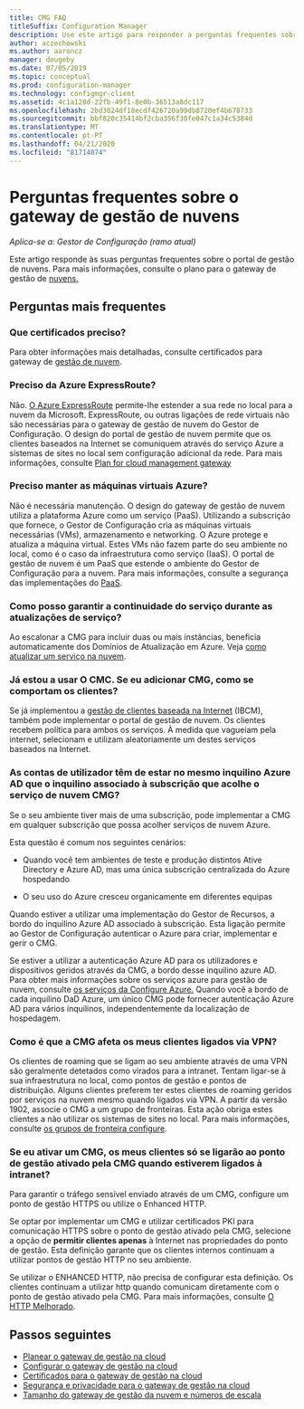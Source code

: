 ```yaml
---
title: CMG FAQ
titleSuffix: Configuration Manager
description: Use este artigo para responder a perguntas frequentes sobre o gateway de gestão de nuvem
author: aczechowski
ms.author: aaroncz
manager: dougeby
ms.date: 07/05/2019
ms.topic: conceptual
ms.prod: configuration-manager
ms.technology: configmgr-client
ms.assetid: 4c1a128d-22fb-49f1-8e0b-36513a8dc117
ms.openlocfilehash: 2bd3824df18ecdf426720a99db8720ef4b678733
ms.sourcegitcommit: bbf820c35414bf2cba356f30fe047c1a34c5384d
ms.translationtype: MT
ms.contentlocale: pt-PT
ms.lasthandoff: 04/21/2020
ms.locfileid: "81714074"
---
```

# <a name="frequently-asked-questions-about-the-cloud-management-gateway"></a>Perguntas frequentes sobre o gateway de gestão de nuvens

*Aplica-se a: Gestor de Configuração (ramo atual)*

Este artigo responde às suas perguntas frequentes sobre o portal de gestão de nuvens. Para mais informações, consulte o plano para o gateway de gestão de [nuvens.](plan-cloud-management-gateway.md)


## <a name="frequently-asked-questions"></a>Perguntas mais frequentes

### <a name="what-certificates-do-i-need"></a>Que certificados preciso?

Para obter informações mais detalhadas, consulte certificados para gateway de [gestão de nuvem](certificates-for-cloud-management-gateway.md).


### <a name="do-i-need-azure-expressroute"></a>Preciso da Azure ExpressRoute?

Não. [O Azure ExpressRoute](/azure/expressroute/expressroute-introduction) permite-lhe estender a sua rede no local para a nuvem da Microsoft. ExpressRoute, ou outras ligações de rede virtuais não são necessárias para o gateway de gestão de nuvem do Gestor de Configuração. O design do portal de gestão de nuvem permite que os clientes baseados na Internet se comuniquem através do serviço Azure a sistemas de sites no local sem configuração adicional da rede. Para mais informações, consulte [Plan for cloud management gateway](plan-cloud-management-gateway.md)

<!-- SCCMDocs#1659 -->

### <a name="do-i-need-to-maintain-the-azure-virtual-machines"></a>Preciso manter as máquinas virtuais Azure?

Não é necessária manutenção. O design do gateway de gestão de nuvem utiliza a plataforma Azure como um serviço (PaaS). Utilizando a subscrição que fornece, o Gestor de Configuração cria as máquinas virtuais necessárias (VMs), armazenamento e networking. O Azure protege e atualiza a máquina virtual. Estes VMs não fazem parte do seu ambiente no local, como é o caso da infraestrutura como serviço (IaaS). O portal de gestão de nuvem é um PaaS que estende o ambiente do Gestor de Configuração para a nuvem. Para mais informações, consulte a segurança das implementações do [PaaS](/azure/security/security-paas-deployments).


### <a name="how-can-i-ensure-service-continuity-during-service-updates"></a>Como posso garantir a continuidade do serviço durante as atualizações de serviço?

Ao escalonar a CMG para incluir duas ou mais instâncias, beneficia automaticamente dos Domínios de Atualização em Azure. Veja [como atualizar um serviço na nuvem](/azure/cloud-services/cloud-services-update-azure-service).


### <a name="im-already-using-ibcm-if-i-add-cmg-how-do-clients-behave"></a>Já estou a usar O CMC. Se eu adicionar CMG, como se comportam os clientes?

Se já implementou a [gestão de clientes baseada na Internet](../plan-internet-based-client-management.md) (IBCM), também pode implementar o portal de gestão de nuvem. Os clientes recebem política para ambos os serviços. À medida que vagueiam pela internet, selecionam e utilizam aleatoriamente um destes serviços baseados na Internet.


### <a name="do-the-user-accounts-have-to-be-in-the-same-azure-ad-tenant-as-the-tenant-associated-with-the-subscription-that-hosts-the-cmg-cloud-service"></a>As contas de utilizador têm de estar no mesmo inquilino Azure AD que o inquilino associado à subscrição que acolhe o serviço de nuvem CMG?
<!--SCCMDocs-pr issue #2873-->
Se o seu ambiente tiver mais de uma subscrição, pode implementar a CMG em qualquer subscrição que possa acolher serviços de nuvem Azure. 

Esta questão é comum nos seguintes cenários:  

- Quando você tem ambientes de teste e produção distintos Ative Directory e Azure AD, mas uma única subscrição centralizada do Azure hospedando  

- O seu uso do Azure cresceu organicamente em diferentes equipas  

Quando estiver a utilizar uma implementação do Gestor de Recursos, a bordo do inquilino Azure AD associado à subscrição. Esta ligação permite ao Gestor de Configuração autenticar o Azure para criar, implementar e gerir o CMG.  

Se estiver a utilizar a autenticação Azure AD para os utilizadores e dispositivos geridos através da CMG, a bordo desse inquilino azure AD. Para obter mais informações sobre os serviços azure para gestão de nuvem, consulte [os serviços da Configure Azure.](../../../servers/deploy/configure/azure-services-wizard.md) Quando você a bordo de cada inquilino DaD Azure, um único CMG pode fornecer autenticação Azure AD para vários inquilinos, independentemente da localização de hospedagem.

### <a name="how-does-cmg-affect-my-clients-connected-via-vpn"></a>Como é que a CMG afeta os meus clientes ligados via VPN?

Os clientes de roaming que se ligam ao seu ambiente através de uma VPN são geralmente detetados como virados para a intranet. Tentam ligar-se à sua infraestrutura no local, como pontos de gestão e pontos de distribuição. Alguns clientes preferem ter estes clientes de roaming geridos por serviços na nuvem mesmo quando ligados via VPN. A partir da versão 1902, associe o CMG a um grupo de fronteiras. Esta ação obriga estes clientes a não utilizar os sistemas de sites no local. Para mais informações, consulte [os grupos de fronteira configure](setup-cloud-management-gateway.md#configure-boundary-groups).

### <a name="if-i-enable-a-cmg-will-my-clients-only-connect-to-the-cmg-enabled-management-point-when-theyre-connected-to-the-intranet"></a>Se eu ativar um CMG, os meus clientes só se ligarão ao ponto de gestão ativado pela CMG quando estiverem ligados à intranet?

Para garantir o tráfego sensível enviado através de um CMG, configure um ponto de gestão HTTPS ou utilize o Enhanced HTTP.

Se optar por implementar um CMG e utilizar certificados PKI para comunicação HTTPS sobre o ponto de gestão ativado pela CMG, selecione a opção de **permitir clientes apenas** à Internet nas propriedades do ponto de gestão. Esta definição garante que os clientes internos continuam a utilizar pontos de gestão HTTP no seu ambiente.

Se utilizar o ENHANCED HTTP, não precisa de configurar esta definição. Os clientes continuam a utilizar http quando comunicam diretamente com o ponto de gestão ativado pela CMG. Para mais informações, consulte [O HTTP Melhorado](../../../plan-design/hierarchy/enhanced-http.md).

## <a name="next-steps"></a>Passos seguintes

- [Planear o gateway de gestão na cloud](plan-cloud-management-gateway.md)
- [Configurar o gateway de gestão na cloud](setup-cloud-management-gateway.md)
- [Certificados para o gateway de gestão na cloud](certificates-for-cloud-management-gateway.md)
- [Segurança e privacidade para o gateway de gestão na cloud ](security-and-privacy-for-cloud-management-gateway.md)
- [Tamanho do gateway de gestão da nuvem e números de escala](../../../plan-design/configs/size-and-scale-numbers.md#bkmk_cmg)
